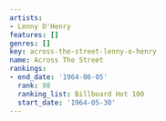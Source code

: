 ```yaml
---
artists:
- Lenny O'Henry
features: []
genres: []
key: across-the-street-lenny-o-henry
name: Across The Street
rankings:
- end_date: '1964-06-05'
  rank: 98
  ranking_list: Billboard Hot 100
  start_date: '1964-05-30'
---
```


